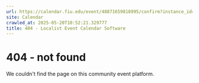 ```yaml
---
url: https://calendar.fiu.edu/event/48871659818995/confirm?instance_id=49163436746992&return=https%3A%2F%2Fcalendar.fiu.edu%2F
site: Calendar
crawled_at: 2025-05-20T10:52:21.329777
title: 404 - Localist Event Calendar Software
---
```


# 404 - not found
We couldn't find the page on this community event platform.
